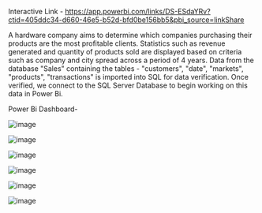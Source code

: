 Interactive Link - https://app.powerbi.com/links/DS-ESdaYRv?ctid=405ddc34-d660-46e5-b52d-bfd0be156bb5&pbi_source=linkShare

A hardware company aims to determine which companies purchasing their products are the most profitable clients. Statistics such as revenue generated and quantity of products sold are displayed based on criteria such as company and city spread across a period of 4 years.
Data from the database "Sales" containing the tables - "customers", "date", "markets", "products", "transactions" is imported into SQL for data verification. Once verified, we connect to the SQL Server Database to begin working on this data in Power Bi.

Power Bi Dashboard-


![image](https://github.com/user-attachments/assets/553bfee0-dca0-452c-acfc-4d06c29c803d)


![image](https://github.com/user-attachments/assets/4df048cd-cec9-4e09-abe1-21e51e90f109)


![image](https://github.com/user-attachments/assets/be6d2ae1-5832-4c20-bcee-97f99e76fac7)


![image](https://github.com/user-attachments/assets/f987b011-d25a-4ccc-b820-1a9e08751acb)


![image](https://github.com/user-attachments/assets/81d5b7a8-bc2f-4175-ad5b-9fe20cc9e482)


![image](https://github.com/user-attachments/assets/e9d09811-4fc9-4bb5-a194-cccb3ed3b75b)
